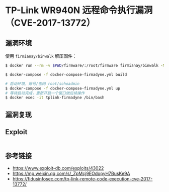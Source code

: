 # TP-Link WR940N 远程命令执行漏洞（CVE-2017-13772）


## 漏洞环境

使用 `firmianay/binwalk` 解压固件：

```sh
$ docker run --rm -v $PWD/firmware/:/root/firmware firmianay/binwalk -Mer "/root/firmware/wr940nv4_us_3_16_9_up_boot(160617).bin"
```

```sh
$ docker-compose -f docker-compose-firmadyne.yml build

# 启动环境，账号/密码 root/sohoadmin
$ docker-compose -f docker-compose-firmadyne.yml up
# 等待启动完成，重新开启一个窗口做后续操作
$ docker exec -it tplink-firmadyne /bin/bash
```

## 漏洞复现

## Exploit

```py

```

## 参考链接

- https://www.exploit-db.com/exploits/43022
- https://mp.weixin.qq.com/s/_ZpMcj9EOdopyH7BusKe9A
- https://fidusinfosec.com/tp-link-remote-code-execution-cve-2017-13772/
